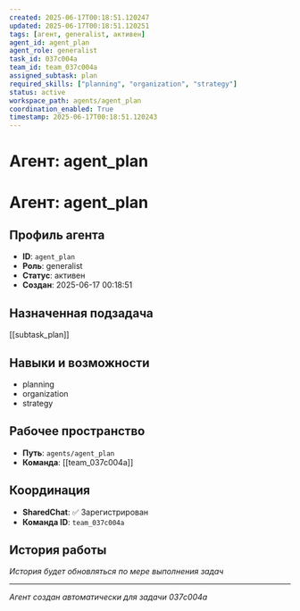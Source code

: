 ```yaml
---
created: 2025-06-17T00:18:51.120247
updated: 2025-06-17T00:18:51.120251
tags: [агент, generalist, активен]
agent_id: agent_plan
agent_role: generalist
task_id: 037c004a
team_id: team_037c004a
assigned_subtask: plan
required_skills: ["planning", "organization", "strategy"]
status: active
workspace_path: agents/agent_plan
coordination_enabled: True
timestamp: 2025-06-17T00:18:51.120243
---
```


# Агент: agent_plan

# Агент: agent_plan

## Профиль агента

- **ID**: `agent_plan`
- **Роль**: generalist
- **Статус**: активен
- **Создан**: 2025-06-17 00:18:51

## Назначенная подзадача

[[subtask_plan]]

## Навыки и возможности

- planning
- organization
- strategy

## Рабочее пространство

- **Путь**: `agents/agent_plan`
- **Команда**: [[team_037c004a]]

## Координация

- **SharedChat**: ✅ Зарегистрирован
- **Команда ID**: `team_037c004a`

## История работы

*История будет обновляться по мере выполнения задач*

---
*Агент создан автоматически для задачи 037c004a*
